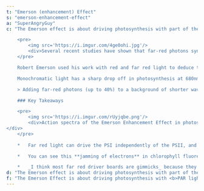 ```yaml
---
t: "Emerson (enhancement) Effect"
s: "emerson-enhancement-effect"
a: "SuperAngryGuy"
c: "The Emerson effect is about driving photosynthesis with part of the light PAR (400-680nm in this case), and part of the light far red color (700nm-740nm or so wavelength), _which combined can result in photosynthesis rates higher than normal_.

    <pre>
        <img src='https://i.imgur.com/4ge0ohi.jpg'/>
        <div>Several recent studies have shown that far-red photons synergistically interact with shorter wavelength photons to increase leaf photochemical efficiency. <a href='https://onlinelibrary.wiley.com/doi/am-pdf/10.1111/pce.13730'>(source)</a></div>
    </pre>

    Robert Emerson used his work with red and far red light to deduce that there must be **[two photosystems](https://en.wikipedia.org/wiki/Photosystem), called photosystem I (PSI) and photosystem II (PSII)**. These are named in the order of discovery, but for photosynthesis the process starts with the PSII first.

    Monochromatic light has a sharp drop off in photosynthesis at 680nm or so (red drop effect), but **this does not happen if far red light is added** with about 720nm being most efficient in driving additional photosynthesis.

    > Adding far-red photons (up to 40%) to a background of shorter wavelength photons **caused an increase in canopy photosynthesis equal to adding 400-700nm photons**. Far-red alone minimally increased photosynthesis. This indicates that far-red photons are equally efficient at driving canopy photosynthesis when acting synergistically with traditionally defined photosynthetic photons.These results suggest that farred photons (701-750 nm) should be included in the definition of photosynthetically active radiation. Shuyang Zhen and Bruce Bugbee, [Far-red photons have equivalent efficiency to traditional photosynthetic photons](https://onlinelibrary.wiley.com/doi/am-pdf/10.1111/pce.13730).

    ### Key Takeaways 

    <pre>
        <img src='https://i.imgur.com/rUyjqbe.png'/>
        <div>Action spectra of the Emerson Enhancement Effect in photosynthesis in Chlorella cells (algae). Far-red light beam (PSI) was kept constant and enhancement was measured by varying the wavelength of the orange-red light (PSII). <a href='https://www.researchgate.net/figure/Action-spectra-of-the-Emerson-Enhancement-Effect-in-photosynthesis-upper-graph_fig4_263100830'>(original source)</a>
</div>
    </pre>
    
    *   Far red light can drive the PSI independently of the PSII, and PAR is more efficient with the PSII while not as well excited with the PSI. Basically how the Emerson effect works is **freeing up electrons between the PSI and PSII** by driving them more efficiently in parallel, and _photosynthesis becomes more efficient as a result_.

    *   You can see this **jamming of electrons** in chlorophyll fluorescence shots with proteins associated with the PSII and much less fluorescence associated with the PSI (the single 750nm hump). Higher fluorescence means lower photosynthesis efficiency.

    *   _I think most far red driver boards are gimmicks_ because they are likely not putting out enough far red light to make a noticeable difference."
d: "The Emerson effect is about driving photosynthesis with part of the light PAR (400-680nm in this case), and part of the light far red (700nm-740nm or so), combined can result in photosynthesis rates higher than normal."
f: "The Emerson Effect is about driving photosynthesis with <b>PAR light</b> (400-680nm) and <b>far red color</b> (700nm-740nm), which can increase efficiency."
---
```

